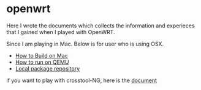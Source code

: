# openwrt

Here I wrote the documents which collects the information and experieces that I
gained when I played with OpenWRT.

Since I am playing in Mac. Below is for user who is using OSX.


- [How to Build on Mac](build.md)
- [How to run on QEMU](run-on-qemu.md)
- [Local package repository](local-ipkg-repo.md) 

if you want to play with crosstool-NG, here is the [document](crosstool-NG.md)
